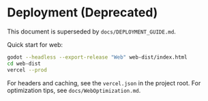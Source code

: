 # Deployment (Deprecated)

This document is superseded by `docs/DEPLOYMENT_GUIDE.md`.

Quick start for web:

```bash
godot --headless --export-release "Web" web-dist/index.html
cd web-dist
vercel --prod
```

For headers and caching, see the `vercel.json` in the project root. For optimization tips, see `docs/WebOptimization.md`.

